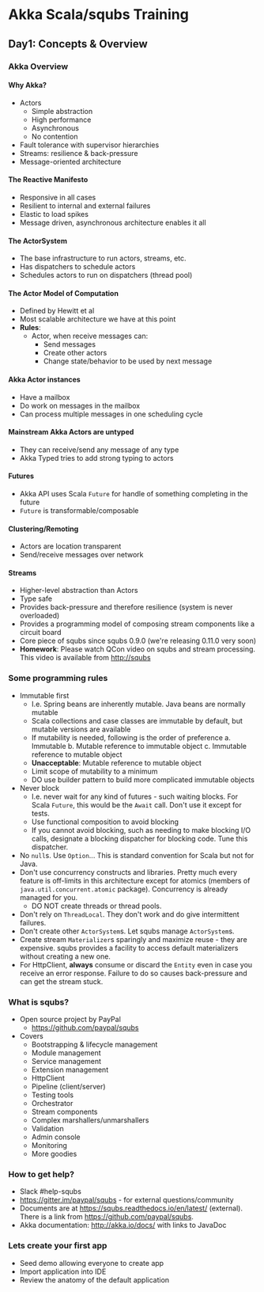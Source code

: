 # Akka Scala/squbs Training

## Day1: Concepts & Overview

### Akka Overview

#### Why Akka?
   * Actors
      * Simple abstraction
      * High performance
      * Asynchronous
      * No contention
   * Fault tolerance with supervisor hierarchies
   * Streams: resilience & back-pressure
   * Message-oriented architecture

#### The Reactive Manifesto
   * Responsive in all cases
   * Resilient to internal and external failures
   * Elastic to load spikes
   * Message driven, asynchronous architecture enables it all

#### The ActorSystem
   * The base infrastructure to run actors, streams, etc.
   * Has dispatchers to schedule actors
   * Schedules actors to run on dispatchers (thread pool)

#### The Actor Model of Computation
   * Defined by Hewitt et al
   * Most scalable architecture we have at this point
   * **Rules**:
      * Actor, when receive messages can:
         * Send messages
         * Create other actors
         * Change state/behavior to be used by next message

#### Akka Actor instances
   * Have a mailbox
   * Do work on messages in the mailbox
   * Can process multiple messages in one scheduling cycle

#### Mainstream Akka Actors are untyped
   * They can receive/send any message of any type
   * Akka Typed tries to add strong typing to actors

#### Futures
   * Akka API uses Scala `Future` for handle of something completing in the future
   * `Future` is transformable/composable

#### Clustering/Remoting
   * Actors are location transparent
   * Send/receive messages over network

#### Streams
   * Higher-level abstraction than Actors
   * Type safe
   * Provides back-pressure and therefore resilience (system is never overloaded)
   * Provides a programming model of composing stream components like a circuit board
   * Core piece of squbs since squbs 0.9.0 (we're releasing 0.11.0 very soon)
   * **Homework**: Please watch QCon video on squbs and stream processing. This video is available from [http://squbs](http://squbs)

### Some programming rules
* Immutable first
   * I.e. Spring beans are inherently mutable. Java beans are normally mutable
   * Scala collections and case classes are immutable by default, but mutable versions are available
   * If mutability is needed, following is the order of preference
      a. Immutable
      b. Mutable reference to immutable object
      c. Immutable reference to mutable object
   * **Unacceptable**: Mutable reference to mutable object
   * Limit scope of mutability to a minimum
   * DO use builder pattern to build more complicated immutable objects
* Never block
   * I.e. never wait for any kind of futures - such waiting blocks. For Scala `Future`, this would be the `Await` call. Don't use it except for tests.
   * Use functional composition to avoid blocking
   * If you cannot avoid blocking, such as needing to make blocking I/O calls, designate a blocking dispatcher for blocking code. Tune this dispatcher.
* No `null`s. Use `Option`... This is standard convention for Scala but not for Java.
* Don't use concurrency constructs and libraries. Pretty much every feature is off-limits in this architecture except for atomics (members of `java.util.concurrent.atomic` package). Concurrency is already managed for you.
   * DO NOT create threads or thread pools.
* Don't rely on `ThreadLocal`. They don't work and do give intermittent failures.
* Don't create other `ActorSystem`s. Let squbs manage `ActorSystem`s.
* Create stream `Materializer`s sparingly and maximize reuse - they are expensive. squbs provides a facility to access default materializers without creating a new one.
* For HttpClient, **always** consume or discard the `Entity` even in case you receive an error response. Failure to do so causes back-pressure and can get the stream stuck.

### What is squbs?
* Open source project by PayPal
   * https://github.com/paypal/squbs
* Covers
   * Bootstrapping & lifecycle management
   * Module management
   * Service management
   * Extension management
   * HttpClient
   * Pipeline (client/server)
   * Testing tools
   * Orchestrator
   * Stream components
   * Complex marshallers/unmarshallers
   * Validation
   * Admin console
   * Monitoring
   * More goodies

### How to get help?
* Slack #help-squbs
* https://gitter.im/paypal/squbs - for external questions/community
* Documents are at https://squbs.readthedocs.io/en/latest/ (external). There is a link from https://github.com/paypal/squbs.
* Akka documentation: http://akka.io/docs/ with links to JavaDoc

### Lets create your first app
* Seed demo allowing everyone to create app
* Import application into IDE
* Review the anatomy of the default application
